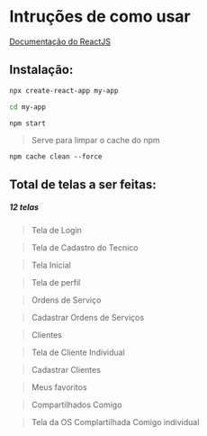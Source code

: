 # Intruções de como usar 

[Documentação do ReactJS](https://pt-br.react.dev/blog/2023/03/16/introducing-react-dev) 

## Instalação:

```bash
npx create-react-app my-app
````
```bash
cd my-app
````
```bash
npm start
````
> Serve para limpar o cache do npm 
````
npm cache clean --force
````

## Total de telas a ser feitas: 
##### 12 telas



> Tela de Login 

> Tela de Cadastro do Tecnico 

> Tela Inicial

> Tela de perfil

> Ordens de Serviço 

> Cadastrar Ordens de Serviços 

> Clientes 

> Tela de Cliente Individual

> Cadastrar Clientes

> Meus favoritos 

> Compartilhados Comigo

> Tela da OS Complartilhada Comigo individual